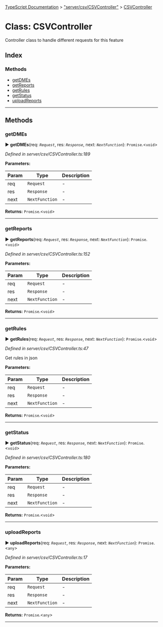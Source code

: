 [TypeScript Documentation](../README.md) > ["server/csv/CSVController"](../modules/_server_csv_csvcontroller_.md) > [CSVController](../classes/_server_csv_csvcontroller_.csvcontroller.md)



# Class: CSVController


Controller class to handle different requests for this feature

## Index

### Methods

* [getDMEs](_server_csv_csvcontroller_.csvcontroller.md#getdmes)
* [getReports](_server_csv_csvcontroller_.csvcontroller.md#getreports)
* [getRules](_server_csv_csvcontroller_.csvcontroller.md#getrules)
* [getStatus](_server_csv_csvcontroller_.csvcontroller.md#getstatus)
* [uploadReports](_server_csv_csvcontroller_.csvcontroller.md#uploadreports)



---
## Methods
<a id="getdmes"></a>

###  getDMEs

► **getDMEs**(req: *`Request`*, res: *`Response`*, next: *`NextFunction`*): `Promise`.<`void`>



*Defined in server/csv/CSVController.ts:189*



**Parameters:**

| Param | Type | Description |
| ------ | ------ | ------ |
| req | `Request`   |  - |
| res | `Response`   |  - |
| next | `NextFunction`   |  - |





**Returns:** `Promise`.<`void`>





___

<a id="getreports"></a>

###  getReports

► **getReports**(req: *`Request`*, res: *`Response`*, next: *`NextFunction`*): `Promise`.<`void`>



*Defined in server/csv/CSVController.ts:152*



**Parameters:**

| Param | Type | Description |
| ------ | ------ | ------ |
| req | `Request`   |  - |
| res | `Response`   |  - |
| next | `NextFunction`   |  - |





**Returns:** `Promise`.<`void`>





___

<a id="getrules"></a>

###  getRules

► **getRules**(req: *`Request`*, res: *`Response`*, next: *`NextFunction`*): `Promise`.<`void`>



*Defined in server/csv/CSVController.ts:47*



Get rules in json


**Parameters:**

| Param | Type | Description |
| ------ | ------ | ------ |
| req | `Request`   |  - |
| res | `Response`   |  - |
| next | `NextFunction`   |  - |





**Returns:** `Promise`.<`void`>





___

<a id="getstatus"></a>

###  getStatus

► **getStatus**(req: *`Request`*, res: *`Response`*, next: *`NextFunction`*): `Promise`.<`void`>



*Defined in server/csv/CSVController.ts:180*



**Parameters:**

| Param | Type | Description |
| ------ | ------ | ------ |
| req | `Request`   |  - |
| res | `Response`   |  - |
| next | `NextFunction`   |  - |





**Returns:** `Promise`.<`void`>





___

<a id="uploadreports"></a>

###  uploadReports

► **uploadReports**(req: *`Request`*, res: *`Response`*, next: *`NextFunction`*): `Promise`.<`any`>



*Defined in server/csv/CSVController.ts:17*



**Parameters:**

| Param | Type | Description |
| ------ | ------ | ------ |
| req | `Request`   |  - |
| res | `Response`   |  - |
| next | `NextFunction`   |  - |





**Returns:** `Promise`.<`any`>





___


